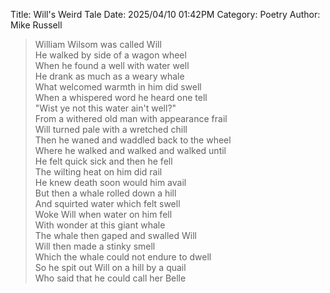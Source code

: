 Title: Will's Weird Tale
Date: 2025/04/10 01:42PM
Category: Poetry
Author: Mike Russell

> William Wilsom was called Will<br>
> He walked by side of a wagon wheel<br>
> When he found a well with water well<br>
> He drank as much as a weary whale<br>
> What welcomed warmth in him did swell<br>
> When a whispered word he heard one tell<br>
> "Wist ye not this water ain't well?"<br>
> From a withered old man with appearance frail<br>
> Will turned pale with a wretched chill<br>
> Then he waned and waddled back to the wheel<br>
> Where he walked and walked and walked until<br>
> He felt quick sick and then he fell<br>
> The wilting heat on him did rail<br>
> He knew death soon would him avail<br>
> But then a whale rolled down a hill<br>
> And squirted water which felt swell<br>
> Woke Will when water on him fell<br>
> With wonder at this giant whale<br>
> The whale then gaped and swalled Will<br>
> Will then made a stinky smell<br>
> Which the whale could not endure to dwell<br>
> So he spit out Will on a hill by a quail<br>
> Who said that he could call her Belle
